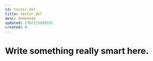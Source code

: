 ```yaml
---
id: tester.del
title: tester.del
desc: dededede
updated: 1707215989335
created: 0
---
```

# Write something really smart here.

